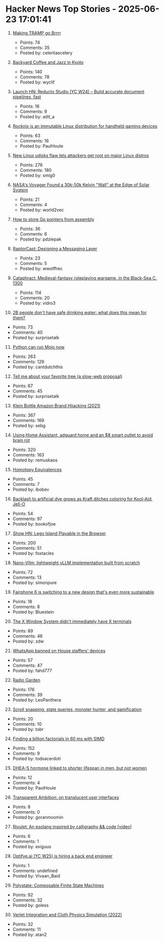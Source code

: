 # Hacker News Top Stories - 2025-06-23 17:01:41

1. [Making TRAMP go Brrrr](https://coredumped.dev/2025/06/18/making-tramp-go-brrrr./)
   - Points: 74
   - Comments: 35
   - Posted by: celeritascelery

2. [Backyard Coffee and Jazz in Kyoto](https://thedeletedscenes.substack.com/p/backyard-coffee-and-jazz-in-kyoto)
   - Points: 140
   - Comments: 78
   - Posted by: wyclif

3. [Launch HN: Reducto Studio (YC W24) – Build accurate document pipelines, fast](undefined)
   - Points: 16
   - Comments: 9
   - Posted by: adit_a

4. [Rocknix is an immutable Linux distribution for handheld gaming devices](https://rocknix.org/)
   - Points: 63
   - Comments: 16
   - Posted by: PaulHoule

5. [New Linux udisks flaw lets attackers get root on major Linux distros](https://www.bleepingcomputer.com/news/linux/new-linux-udisks-flaw-lets-attackers-get-root-on-major-linux-distros/)
   - Points: 276
   - Comments: 180
   - Posted by: smig0

6. [NASA's Voyager Found a 30k-50k Kelvin "Wall" at the Edge of Solar System](https://www.iflscience.com/nasas-voyager-spacecraft-found-a-30000-50000-kelvin-wall-at-the-edge-of-our-solar-system-79454)
   - Points: 21
   - Comments: 4
   - Posted by: world2vec

7. [How to store Go pointers from assembly](https://mazzo.li/posts/go-asm-pointers.html)
   - Points: 36
   - Comments: 6
   - Posted by: pdziepak

8. [RaptorCast: Designing a Messaging Layer](https://www.category.xyz/blogs/raptorcast-designing-a-messaging-layer)
   - Points: 23
   - Comments: 5
   - Posted by: wwolffrec

9. [Cataphract: Medieval-fantasy roleplaying wargame, in the Black-Sea C. 1300](https://samsorensen.blot.im/cataphracts-design-diary-1)
   - Points: 114
   - Comments: 20
   - Posted by: vidro3

10. [2B people don't have safe drinking water: what does this mean for them?](https://ourworldindata.org/what-no-safe-water-means)
   - Points: 73
   - Comments: 40
   - Posted by: surprisetalk

11. [Python can run Mojo now](https://koaning.io/posts/giving-mojo-a-spin/)
   - Points: 263
   - Comments: 129
   - Posted by: cantdutchthis

12. [Tell me about your favorite tree (a slow-web proposal)](https://nannnsss.omg.lol/2025/tell-me-about-your-favorite-tree/)
   - Points: 67
   - Comments: 45
   - Posted by: surprisetalk

13. [Klein Bottle Amazon Brand Hijacking (2021)](https://www.kleinbottle.com/Amazon_Brand_Hijacking.html)
   - Points: 367
   - Comments: 169
   - Posted by: sebg

14. [Using Home Assistant, adguard home and an $8 smart outlet to avoid brain rot](https://www.romanklasen.com/blog/beating-brainrot-by-button/)
   - Points: 320
   - Comments: 163
   - Posted by: remuskaos

15. [Homotopy Equivalences](https://bartoszmilewski.com/2025/06/20/weak-homotopy-equivalences/)
   - Points: 45
   - Comments: 7
   - Posted by: ibobev

16. [Backlash to artificial dye grows as Kraft ditches coloring for Kool-Aid, Jell-O](https://www.washingtonpost.com/business/2025/06/17/kraft-heinz-artificial-food-dyes-us-products/)
   - Points: 54
   - Comments: 97
   - Posted by: bookofjoe

17. [Show HN: Lego Island Playable in the Browser](https://isle.pizza)
   - Points: 200
   - Comments: 51
   - Posted by: foxtacles

18. [Nano-Vllm: lightweight vLLM implementation built from scratch](https://github.com/GeeeekExplorer/nano-vllm)
   - Points: 72
   - Comments: 13
   - Posted by: simonpure

19. [Fairphone 6 is switching to a new design that's even more sustainable](https://www.androidcentral.com/phones/fairphone-6-official-render-leaks-showcase-its-sustainable-design)
   - Points: 18
   - Comments: 8
   - Posted by: Bluestein

20. [The X Window System didn't immediately have X terminals](https://utcc.utoronto.ca/~cks/space/blog/unix/XTerminalsNotImmediate)
   - Points: 89
   - Comments: 46
   - Posted by: zdw

21. [WhatsApp banned on House staffers' devices](https://www.axios.com/2025/06/23/whatsapp-house-congress-staffers-messaging-app)
   - Points: 57
   - Comments: 47
   - Posted by: fahd777

22. [Radio Garden](https://radio.garden/?2025)
   - Points: 176
   - Comments: 39
   - Posted by: LeoPanthera

23. [Scroll snapping, state queries, monster hunter, and gamification](https://utilitybend.com/blog/the-customizable-select-part-four-scroll-snapping-state-queries-monster-hunter-and-gamification)
   - Points: 20
   - Comments: 10
   - Posted by: tobr

24. [Finding a billion factorials in 60 ms with SIMD](https://codeforces.com/blog/entry/143279)
   - Points: 152
   - Comments: 9
   - Posted by: todsacerdoti

25. [DHEA-S hormone linked to shorter lifespan in men, but not women](https://medicalxpress.com/news/2025-06-dhea-hormone-linked-shorter-lifespan.html)
   - Points: 12
   - Comments: 4
   - Posted by: PaulHoule

26. [Transparent Ambition: on translucent user interfaces](https://take.surf/2025/06/19/transparent-ambition)
   - Points: 8
   - Comments: 0
   - Posted by: goranmoomin

27. [Rivulet: An esolang inspired by calligraphy && code [video]](https://media.ccc.de/v/gpn23-35-rivulet-an-esolang-inspired-by-calligraphy-and-other-experiments-in-natural-language-code)
   - Points: 6
   - Comments: 1
   - Posted by: exiguus

28. [Optifye.ai (YC W25) is hiring a back end engineer](undefined)
   - Points: 1
   - Comments: undefined
   - Posted by: Vivaan_Baid

29. [Polystate: Composable Finite State Machines](https://github.com/sdzx-1/polystate)
   - Points: 92
   - Comments: 32
   - Posted by: goless

30. [Verlet Integration and Cloth Physics Simulation (2022)](https://pikuma.com/blog/verlet-integration-2d-cloth-physics-simulation)
   - Points: 32
   - Comments: 11
   - Posted by: atan2

